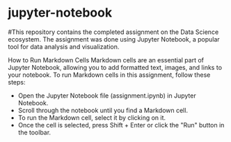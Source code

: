 # jupyter-notebook
#This repository contains the completed assignment on the Data Science ecosystem.
The assignment was done using Jupyter Notebook, a popular tool for data analysis and visualization.

How to Run Markdown Cells
Markdown cells are an essential part of Jupyter Notebook,
allowing you to add formatted text, images, and links to your notebook. To run Markdown cells in this assignment, follow these steps:

* Open the Jupyter Notebook file (assignment.ipynb) in Jupyter Notebook.
* Scroll through the notebook until you find a Markdown cell.
* To run the Markdown cell, select it by clicking on it.
* Once the cell is selected, press Shift + Enter or click the "Run" button in the toolbar.
